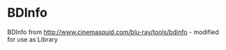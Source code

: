BDInfo
======

BDInfo from http://www.cinemasquid.com/blu-ray/tools/bdinfo - modified for use as Library
